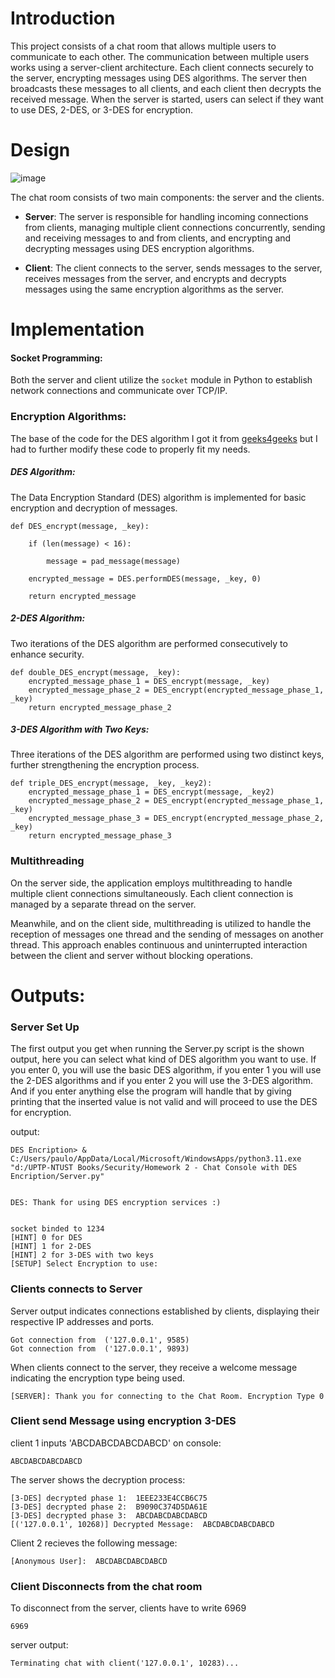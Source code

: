 
# Introduction

This project consists of a chat room that allows multiple users to communicate to each other.
The communication between multiple users works using a server-client architecture. Each client connects securely to the server, encrypting messages using DES algorithms. The server then broadcasts these messages to all clients, and each client then decrypts the received message. When the server is started, users can select if they want to use DES, 2-DES, or 3-DES for encryption.

# Design

![image](https://github.com/PauloWgDev/NTUST-UPTP---Study-Notes/assets/133529935/d7d1142b-6df9-48e1-bafb-7e105fa4d799)


The chat room consists of two main components: the server and the clients.

- **Server**: The server is responsible for handling incoming connections from clients, managing multiple client connections concurrently, sending and receiving messages to and from clients, and encrypting and decrypting messages using DES encryption algorithms.
    
- **Client**: The client connects to the server, sends messages to the server, receives messages from the server, and encrypts and decrypts messages using the same encryption algorithms as the server.

# Implementation
#### **Socket Programming**:

Both the server and client utilize the `socket` module in Python to establish network connections and communicate over TCP/IP.    
### Encryption Algorithms:

The base of the code for the DES algorithm I got it from [geeks4geeks](https://www.geeksforgeeks.org/data-encryption-standard-des-set-1/) but I had to further modify these code to properly fit my needs.


 ##### **DES Algorithm**: 
 The Data Encryption Standard (DES) algorithm is implemented for basic encryption and decryption of messages.
 
```
def DES_encrypt(message, _key):

    if (len(message) < 16):

        message = pad_message(message)

    encrypted_message = DES.performDES(message, _key, 0)

    return encrypted_message
```
  
  
##### **2-DES Algorithm**: 
Two iterations of the DES algorithm are performed consecutively to enhance security.

```
def double_DES_encrypt(message, _key):
    encrypted_message_phase_1 = DES_encrypt(message, _key)
    encrypted_message_phase_2 = DES_encrypt(encrypted_message_phase_1, _key)
    return encrypted_message_phase_2
```

##### **3-DES Algorithm with Two Keys**: 
Three iterations of the DES algorithm are performed using two distinct keys, further strengthening the encryption process.

```
def triple_DES_encrypt(message, _key, _key2):
    encrypted_message_phase_1 = DES_encrypt(message, _key2)
    encrypted_message_phase_2 = DES_encrypt(encrypted_message_phase_1, _key)
    encrypted_message_phase_3 = DES_encrypt(encrypted_message_phase_2, _key)
    return encrypted_message_phase_3
```



### Multithreading

On the server side, the application employs multithreading to handle multiple client connections simultaneously. Each client connection is managed by a separate thread on the server.

Meanwhile, and on the client side, multithreading is utilized to handle the reception of messages one thread and the sending of messages on another thread. This approach enables continuous and uninterrupted interaction between the client and server without blocking operations.


# Outputs:

### Server Set Up

The first output you get when running the Server.py script is the shown output, here you can select what kind of DES algorithm you want to use. If you enter 0, you will use the basic DES algorithm, if you enter 1 you will use the 2-DES algorithms and if you enter 2 you will use the 3-DES algorithm. And if you enter anything else the program will handle that by giving printing that the inserted value is not valid and will proceed to use the DES for encryption.


output:
```
DES Encription> & C:/Users/paulo/AppData/Local/Microsoft/WindowsApps/python3.11.exe "d:/UPTP-NTUST Books/Security/Homework 2 - Chat Console with DES Encription/Server.py"


DES: Thank for using DES encryption services :)


socket binded to 1234
[HINT] 0 for DES
[HINT] 1 for 2-DES
[HINT] 2 for 3-DES with two keys
[SETUP] Select Encryption to use:
```

### Clients connects to Server


Server output indicates connections established by clients, displaying their respective IP addresses and ports.

```
Got connection from  ('127.0.0.1', 9585)
Got connection from  ('127.0.0.1', 9893)
```

When clients connect to the server, they receive a welcome message indicating the encryption type being used.

```
[SERVER]: Thank you for connecting to the Chat Room. Encryption Type 0 
```

### Client send Message using encryption 3-DES

client 1 inputs 'ABCDABCDABCDABCD' on console:
```
ABCDABCDABCDABCD
```


The server shows the decryption process:
```
[3-DES] decrypted phase 1:  1EEE233E4CCB6C75
[3-DES] decrypted phase 2:  B9090C374D5DA61E
[3-DES] decrypted phase 3:  ABCDABCDABCDABCD
[('127.0.0.1', 10268)] Decrypted Message:  ABCDABCDABCDABCD
```

Client 2 recieves the following message:
```
[Anonymous User]:  ABCDABCDABCDABCD
```

### Client Disconnects from the chat room

To disconnect from the server, clients have to write 6969
```
6969
```

server output:
```
Terminating chat with client('127.0.0.1', 10283)...
```



